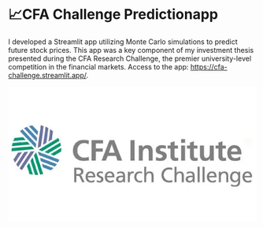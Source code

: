 # 📈**CFA Challenge Predictionapp**

I developed a Streamlit app utilizing Monte Carlo simulations to predict future stock prices. This app was a key component of my investment thesis presented during the CFA Research Challenge, the premier university-level competition in the financial markets. Access to the app: https://cfa-challenge.streamlit.app/.

<img src="CFA.png" alt="CFA" width="800"/>
